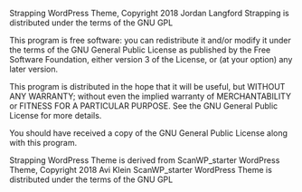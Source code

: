 Strapping WordPress Theme, Copyright 2018 Jordan Langford
Strapping is distributed under the terms of the GNU GPL

This program is free software: you can redistribute it and/or modify
it under the terms of the GNU General Public License as published by
the Free Software Foundation, either version 3 of the License, or
(at your option) any later version.

This program is distributed in the hope that it will be useful,
but WITHOUT ANY WARRANTY; without even the implied warranty of
MERCHANTABILITY or FITNESS FOR A PARTICULAR PURPOSE.  See the
GNU General Public License for more details.

You should have received a copy of the GNU General Public License
along with this program.

Strapping WordPress Theme is derived from ScanWP_starter WordPress Theme, Copyright 2018 Avi Klein
ScanWP_starter WordPress Theme is distributed under the terms of the GNU GPL